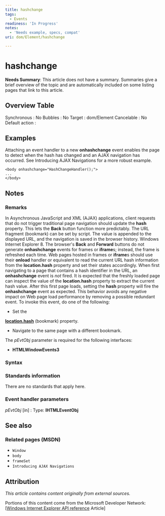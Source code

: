 ```yaml
---
title: hashchange
tags:
  - Events
readiness: 'In Progress'
notes:
  - 'Needs example, specs, compat'
uri: dom/Element/hashchange

---
```

# hashchange

**Needs Summary**: This article does not have a summary. Summaries give a brief overview of the topic and are automatically included on some listing pages that link to this article.

## Overview Table

Synchronous
:   No
Bubbles
:   No
Target
:   dom/Element
Cancelable
:   No
Default action
:

## Examples

Attaching an event handler to a new **onhashchange** event enables the page to detect when the hash has changed and an AJAX navigation has occurred. See Introducing AJAX Navigations for a more robust example.

    <body onhashchange="HashChangeHandler();">
    ...
    </body>

## Notes

### Remarks

In Asynchronous JavaScript and XML (AJAX) applications, client requests that do not trigger traditional page navigation should update the **hash** property. This lets the **Back** button function more predictably. The URL fragment (bookmark) can be set by script. The value is appended to the displayed URL, and the navigation is saved in the browser history. Windows Internet Explorer 8. The browser's **Back** and **Forward** buttons do not generate **onhashchange** events for frames or **iframe**s; instead, the frame is refreshed each time. Web pages hosted in frames or **iframe**s should use their **onload** handler or equivalent to read the current URL hash information from the **location.hash** property and set their states accordingly. When first navigating to a page that contains a hash identifier in the URL, an **onhashchange** event is *not* fired. It is expected that the freshly loaded page can inspect the value of the **location.hash** property to extract the current hash value. After this first page loads, setting the **hash** property will fire the **onhashchange** event as expected. This behavior avoids any negative impact on Web page load performance by removing a possible redundant event. To invoke this event, do one of the following:

-   Set the

[**location.hash**](/dom/Location/hash) (bookmark) property.

-   Navigate to the same page with a different bookmark.

The *pEvtObj* parameter is required for the following interfaces:

-   **HTMLWindowEvents3**

### Syntax

### Standards information

There are no standards that apply here.

### Event handler parameters

*pEvtObj* [in]
:   Type: ****IHTMLEventObj****

## See also

### Related pages (MSDN)

-   `Window`
-   `body`
-   `frameSet`
-   `Introducing AJAX Navigations`

## Attribution

*This article contains content originally from external sources.*

Portions of this content come from the Microsoft Developer Network: [[Windows Internet Explorer API reference](http://msdn.microsoft.com/en-us/library/ie/hh828809%28v=vs.85%29.aspx) Article]

